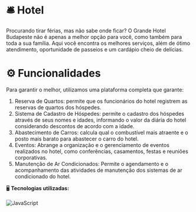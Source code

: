# 🛎  Hotel
Procurando tirar férias, mas não sabe onde ficar? O Grande Hotel Budapeste não é apenas a melhor opção para você, como também para toda a sua família. Aqui você encontra os melhores serviços, além de ótimo atendimento, oportunidade de passeios e um cardápio cheio de delícias.

# ⚙ Funcionalidades 
Para garantir o melhor, utilizamos uma plataforma completa que garante:
1) Reserva de Quartos: permite que os funcionários do hotel registrem as reservas de quartos dos hóspedes.
2) Sistema de Cadastro de Hóspedes: permite o cadastro dos hóspedes através de seus nomes e idades, informando o valor da diária do hotel considerando descontos de acordo com a idade.
3) Abastecimento de Carros: calcula qual o combustível mais atraente e o posto mais barato para abastecer o carro do hotel.
4) Eventos: Abrange a organização e o gerenciamento de eventos realizados no hotel, como conferências, casamentos, festas e reuniões corporativas. 
5) Manutenção de Ar Condicionados: Permite o agendamento e o acompanhamento das atividades de manutenção dos sistemas de ar condicionado do hotel.

🖥️ **Tecnologias utilizadas:**<br><br>
<img align="center" src="https://img.shields.io/badge/JavaScript-F7DF1E?style=for-the-badge&logo=javascript&logoColor=black" alt="JavaScript" title="JavaScript">
